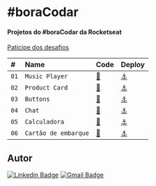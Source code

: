 # #boraCodar

#### Projetos do #boraCodar da Rocketseat

[Paticipe dos desafios](https://boracodar.dev/)

| #    | Name           | Code    | Deploy |
| :--- | :------------- | :------ | :------|
| `01` | `Music Player` |  [🔗](https://github.com/jfmacedo91/boracodar/tree/main/music-player) |[⚓](https://jfmacedo91.github.io/boracodar/music-player/) |
| `02` | `Product Card` |  [🔗](https://github.com/jfmacedo91/boracodar/tree/main/product-card) |[⚓](https://jfmacedo91.github.io/boracodar/product-card/) |
| `03` | `Buttons` |  [🔗](https://github.com/jfmacedo91/boracodar/tree/main/buttons) |[⚓](https://jfmacedo91.github.io/boracodar/buttons/) |
| `04` | `Chat` |  [🔗](https://github.com/jfmacedo91/boracodar/tree/main/chat) |[⚓](https://jfmacedo91.github.io/boracodar/chat/) |
| `05` | `Calculadora` |  [🔗](https://github.com/jfmacedo91/boracodar/tree/main/calculator) |[⚓](https://jfmacedo91.github.io/boracodar/calculator/) |
| `06` | `Cartão de embarque` |  [🔗](https://github.com/jfmacedo91/boracodar/tree/main/boarding-pass) |[⚓](https://jfmacedo91.github.io/boracodar/boarding-pass/) |


## Autor

[![Linkedin Badge](https://img.shields.io/badge/-Jean%20Fernandes%20de%20Macedo-0077B5?&logo=Linkedin&link=https://www.linkedin.com/in/jean-fernandes-de-macedo-b843a3194/)](https://www.linkedin.com/in/jean-fernandes-de-macedo-b843a3194/)
[![Gmail Badge](https://img.shields.io/badge/-jfmacedo91@gmail.com-c14438?&logo=Gmail&logoColor=white&link=mailto:jfmacedo91@gmail.com)](mailto:jfmacedo91@gmail.com)